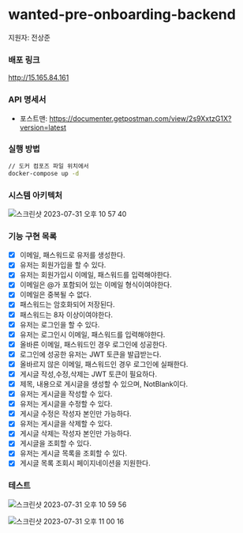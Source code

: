 # wanted-pre-onboarding-backend

지원자: 전상준

### 배포 링크

http://15.165.84.161 

### API 명세서

- 포스트맨: https://documenter.getpostman.com/view/2s9XxtzG1X?version=latest

### 실행 방법


```bash
// 도커 컴포즈 파일 위치에서
docker-compose up -d
```

### 시스템 아키텍처

![스크린샷 2023-07-31 오후 10 57 40](https://github.com/waveofmymind/wanted-pre-onboarding-backend/assets/93868431/766cf1bc-c4ad-437c-a62d-1f5501349867)

### 기능 구현 목록

- [X] 이메일, 패스워드로 유저를 생성한다.
- [X] 유저는 회원가입을 할 수 있다.
- [X] 유저는 회원가입시 이메일, 패스워드를 입력해야한다.
- [X] 이메일은 @가 포함되어 있는 이메일 형식이여야한다.
- [X] 이메일은 중복될 수 없다.
- [X] 패스워드는 암호화되어 저장된다.
- [X] 패스워드는 8자 이상이여야한다.
- [X] 유저는 로그인을 할 수 있다.
- [X] 유저는 로그인시 이메일, 패스워드를 입력해야한다.
- [X] 올바른 이메일, 패스워드인 경우 로그인에 성공한다.
- [X] 로그인에 성공한 유저는 JWT 토큰을 발급받는다.
- [X] 올바르지 않은 이메일, 패스워드인 경우 로그인에 실패한다.
- [X] 게시글 작성,수정,삭제는 JWT 토큰이 필요하다.
- [X] 제목, 내용으로 게시글을 생성할 수 있으며, NotBlank이다.
- [X] 유저는 게시글을 작성할 수 있다.
- [X] 유저는 게시글을 수정할 수 있다.
- [X] 게시글 수정은 작성자 본인만 가능하다.
- [X] 유저는 게시글을 삭제할 수 있다.
- [X] 게시글 삭제는 작성자 본인만 가능하다.
- [X] 게시글을 조회할 수 있다.
- [X] 유저는 게시글 목록을 조회할 수 있다.
- [X] 게시글 목록 조회시 페이지네이션을 지원한다.

### 테스트

![스크린샷 2023-07-31 오후 10 59 56](https://github.com/waveofmymind/wanted-pre-onboarding-backend/assets/93868431/5c3b2eaa-a8d9-4e89-aabe-5cadb46d2979)

![스크린샷 2023-07-31 오후 11 00 16](https://github.com/waveofmymind/wanted-pre-onboarding-backend/assets/93868431/83039946-39c7-4110-b841-6f2205d4e12c)

